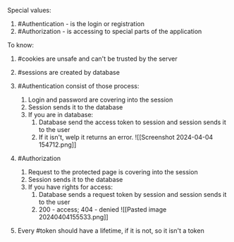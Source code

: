 Special values: 
1. #Authentication - is the login or registration
2. #Authorization - is accessing to special parts of the application 

To know:
1. #cookies are unsafe and can't be trusted by the server 
2. #sessions are created by database

3. #Authentication consist of those process:
	1. Login and password are covering into the session
	2. Session sends it to the database
	3. If you are in database:
		1. Database send the access token to session and session sends it to the user
		2. If it isn't, welp it returns an error.
![[Screenshot 2024-04-04 154712.png]]

4. #Authorization 
	1. Request to the protected page is covering into the session 
	2. Session sends it to the database
	3. If you have rights for access:
		1. Database sends a request token by session and session sends it to the user
		2. 200 - access; 404 - denied
![[Pasted image 20240404155533.png]]
5. Every #token should have a lifetime, if it is not, so it isn't a token 